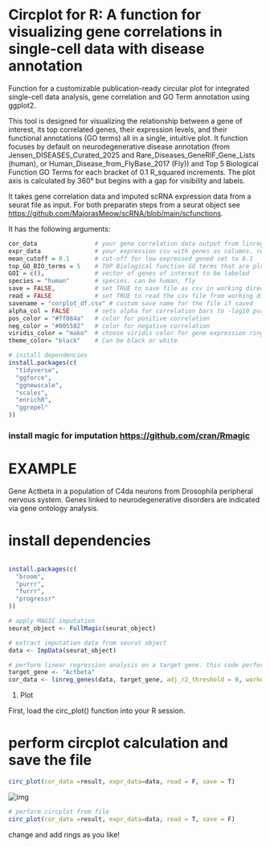 # Circplot for R: A function for visualizing gene correlations in single-cell data with disease annotation
Function for a customizable publication-ready circular plot for integrated single-cell data analysis, gene correlation and GO Term annotation using ggplot2.

This tool is designed for visualizing the relationship between a gene of interest, its top correlated genes, their expression levels, and their functional annotations (GO terms) all in a single, intuitive plot.
It function focuses by default on neurodegenerative disease annotation (from Jensen_DISEASES_Curated_2025 and Rare_Diseases_GeneRIF_Gene_Lists (human), or Human_Disease_from_FlyBase_2017 (Fly)) and Top 5 Biological Function GO Terms for each bracket of 0.1 R_squared increments.
The plot axis is calculated by 360° but begins with a gap for visibility and labels.

It takes gene correlation data and imputed scRNA expression data from a seurat file as input. For both preparatin steps from a seurat object see https://github.com/MajorasMeow/scRNA/blob/main/scfunctions.

It has the following arguments:
```r
cor_data                # your gene correlation data output from linreg_genes() 
expr_data               # your expression csv with genes as columns. remember to clear all non-numerical data before.   
mean_cutoff = 0.1       # cut-off for low expressed gened set to 0.1
top_GO_BIO_terms = 5    # TOP Biological function GO terms that are plotted      
GOI = c(),              # vector of genes of interest to be labeled
species = "human"       # species. can be human, fly 
save = FALSE,           # set TRUE to save file as csv in working directory. saves time if you want to work on aes.
read = FALSE            # set TRUE to read the csv file from working directory
savename = "corplot_df.csv" # custom save name for the file if saved 
alpha_col = FALSE       # sets alpha for correlation bars to -log10 pval
pos_color = "#ff084a"   # color for positive correlation
neg_color = "#005582"   # color for negative correlation
viridis_color = "mako"  # choose viridis color for gene expression ring and for pval of GO Terms
theme_color= "black"    # Can be black or white
```

```r
# install dependencies
install.packages(c(
  "tidyverse",   
  "ggforce",     
  "ggnewscale",  
  "scales",     
  "enrichR",     
  "ggrepel"      
))
```
### install magic for imputation https://github.com/cran/Rmagic
# EXAMPLE
Gene Actbeta in a population of C4da neurons from Drosophila peripheral nervous system.
Genes linked to neurodegenerative disorders are indicated via gene ontology analysis.

# install dependencies
```r

install.packages(c(    
  "broom",  
  "purrr",     
  "furrr",     
  "progressr"      
))

# apply MAGIC imputation
seurat_object <- FullMagic(seurat_object)

# extract imputation data from seurat object
data <- ImpData(seurat_object)

# perform linear regression analysis on a target gene. this code performs linreg and non-lin reg and choses the better performant regression. calcluates and uses z-scores
target_gene <- "Actbeta"
cor_data <- linreg_genes(data, target_gene, adj_r2_threshold = 0, workers = 1) # set workers to whichever for parallel processing

```
1. Plot

First, load the circ_plot() function into your R session.

# perform circplot calculation and save the file
```r
circ_plot(cor_data =result, expr_data=data, read = F, save = T) 
```
![img](https://github.com/user-attachments/assets/9c8b79ac-f0a0-4e44-b0dc-698d1017e463)

```r
# perform circplot from file
circ_plot(cor_data =result, expr_data=data, read = T, save = F) 
```

change and add rings as you like!
